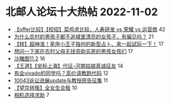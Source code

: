 # 北邮人论坛十大热帖 2022-11-02

- [【offer比较】【校招】菜鸡求比较，人寿研发 vs 荣耀 vs 运营商](https://bbs.byr.cn/article/Job/2174346) 42
- [为什么农村的男孩子都不追城里漂亮的女孩子，有偏见吗？](https://bbs.byr.cn/article/Feeling/3195018) 21
- [【转】超神准！星座小王子独创的新型占卜、來一起試玩一下！](https://bbs.byr.cn/article/Constellations/326533) 17
- [想问一下家在农村父母无钱资助买房的男孩女孩们](https://bbs.byr.cn/article/Talking/6369228) 17
- [沙雕图11.2](https://bbs.byr.cn/article/Picture/3332187) 16
- [【王道】【坐标上海】代征-河南姑娘真诚征友](https://bbs.byr.cn/article/Friends/2032380) 14
- [有会vivado的同学吗？高价请教跑代码](https://bbs.byr.cn/article/StudyShare/205009) 12
- [10043诉讼进展update与教授原告征集](https://bbs.byr.cn/article/GoAbroad/382701) 11
- [【望京转租】全女生合租](https://bbs.byr.cn/article/Home/134352) 10
- [相机选择求助](https://bbs.byr.cn/article/Photo/274183) 7


